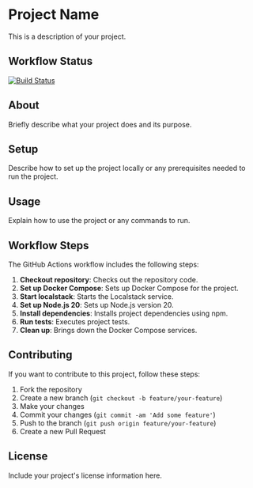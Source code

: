# Project Name

This is a description of your project.

## Workflow Status

[![Build Status](https://github.com/ErickWendel/e2e-tests-serverless-apps/workflows/Docker%20Actions/badge.svg)](https://github.com/ErickWendel/e2e-tests-serverless-apps/actions)

## About

Briefly describe what your project does and its purpose.

## Setup

Describe how to set up the project locally or any prerequisites needed to run the project.

## Usage

Explain how to use the project or any commands to run.

## Workflow Steps

The GitHub Actions workflow includes the following steps:

1. **Checkout repository**: Checks out the repository code.
2. **Set up Docker Compose**: Sets up Docker Compose for the project.
3. **Start localstack**: Starts the Localstack service.
4. **Set up Node.js 20**: Sets up Node.js version 20.
5. **Install dependencies**: Installs project dependencies using npm.
6. **Run tests**: Executes project tests.
7. **Clean up**: Brings down the Docker Compose services.

## Contributing

If you want to contribute to this project, follow these steps:

1. Fork the repository
2. Create a new branch (`git checkout -b feature/your-feature`)
3. Make your changes
4. Commit your changes (`git commit -am 'Add some feature'`)
5. Push to the branch (`git push origin feature/your-feature`)
6. Create a new Pull Request

## License

Include your project's license information here.
